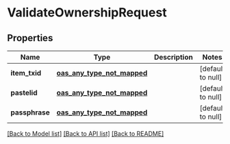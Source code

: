 # ValidateOwnershipRequest
## Properties

| Name | Type | Description | Notes |
|------------ | ------------- | ------------- | -------------|
| **item\_txid** | [**oas_any_type_not_mapped**](.md) |  | [default to null] |
| **pastelid** | [**oas_any_type_not_mapped**](.md) |  | [default to null] |
| **passphrase** | [**oas_any_type_not_mapped**](.md) |  | [default to null] |

[[Back to Model list]](../README.md#documentation-for-models) [[Back to API list]](../README.md#documentation-for-api-endpoints) [[Back to README]](../README.md)

